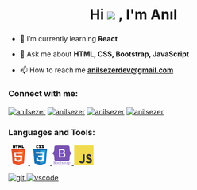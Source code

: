 <h1 align="center">Hi <img src="https://media.giphy.com/media/hvRJCLFzcasrR4ia7z/giphy.gif" width="28"> , I'm Anıl</h1> 
 
<h3 align="center"> </h3>

- 🌱 I’m currently learning **React**

- 💬 Ask me about **HTML, CSS, Bootstrap, JavaScript**

- 📫 How to reach me **anilsezerdev@gmail.com**

<h3 align="left">Connect with me:</h3>
<p align="left">
<a href="https://twitter.com/cozumsuzdenklem" target="blank"><img align="center" src="https://raw.githubusercontent.com/rahuldkjain/github-profile-readme-generator/master/src/images/icons/Social/twitter.svg" alt="anilsezer" height="30" width="40" /></a>
<a href="https://www.linkedin.com/in/sezeranil/" target="blank"><img align="center" src="https://raw.githubusercontent.com/rahuldkjain/github-profile-readme-generator/master/src/images/icons/Social/linked-in-alt.svg" alt="anilsezer" height="30" width="40" /></a>
<a href="https://instagram.com/cozumsuzdenklem" target="blank"><img align="center" src="https://raw.githubusercontent.com/rahuldkjain/github-profile-readme-generator/master/src/images/icons/Social/instagram.svg" alt="anilsezer" height="30" width="40" /></a>
<a href="https://www.hackerrank.com/anilsezer" target="blank"><img align="center" src="https://raw.githubusercontent.com/rahuldkjain/github-profile-readme-generator/master/src/images/icons/Social/hackerrank.svg" alt="anilsezer" height="30" width="40" /></a>
</p>

<h3 align="left">Languages and Tools:</h3>
<p align="left"> 
  <a href="https://www.w3.org/html/" target="_blank"> <img src="https://raw.githubusercontent.com/devicons/devicon/master/icons/html5/html5-original-wordmark.svg" alt="html5" width="40" height="40"/> </a> 
    <a href="https://www.w3schools.com/css/" target="_blank"> <img src="https://raw.githubusercontent.com/devicons/devicon/master/icons/css3/css3-original-wordmark.svg" alt="css3" width="40" height="40"/> </a> 
  <a href="https://getbootstrap.com" target="_blank"> <img src="https://raw.githubusercontent.com/devicons/devicon/master/icons/bootstrap/bootstrap-plain-wordmark.svg" alt="bootstrap" width="40" height="40"/> </a> 
  <a href="https://developer.mozilla.org/en-US/docs/Web/JavaScript" target="_blank"> <img src="https://raw.githubusercontent.com/devicons/devicon/master/icons/javascript/javascript-original.svg" alt="javascript" width="40" height="40"/> </a>
 <a href="https://reactjs.org/" 
 <img src="https://raw.githubusercontent.com/devicons/devicon/master/icons/react/react-original-wordmark.svg"  alt="react" width="40" height="40"/> </a> 
  <a href="https://vuejs.org/"  <img src="https://github.com/devicons/devicon/blob/master/icons/vuejs/vuejs-original-wordmark.svg" alt="react" width="40" height="40"/> </a> 
 
 <a href="https://git-scm.com/" target="_blank"> <img src="https://www.vectorlogo.zone/logos/git-scm/git-scm-icon.svg" alt="git" width="40" height="40"/> </a>
 <a href="https://code.visualstudio.com/" target="_blank"> <img src="https://upload.wikimedia.org/wikipedia/commons/thumb/9/9a/Visual_Studio_Code_1.35_icon.svg/1024px-Visual_Studio_Code_1.35_icon.svg.png" alt="vscode" width="40" height="40"/> </a>
 
  <!--
   -->
</p>

